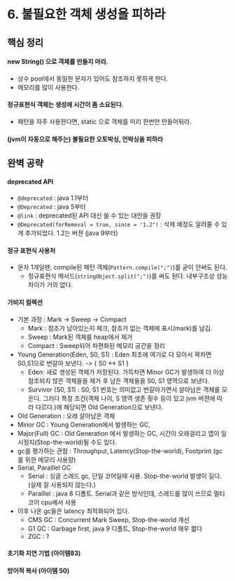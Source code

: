 # 6. 불필요한 객체 생성을 피하라
## 핵심 정리
#### new String() 으로 객체를 만들지 마라.
 * 상수 pool에서 동일한 문자가 있어도 참조하지 못하게 한다.
 * 메모리를 많이 사용한다.

#### 정규표현식 객체는 생성에 시간이 좀 소요된다.
 * 패턴을 자주 사용한다면, static 으로 객체를 미리 한번만 만들어둬라.

#### (jvm이 자동으로 해주는) 불필요한 오토박싱, 언박싱을 피하라



## 완벽 공략
#### deprecated API
 * `@deprecated` : java 1.1부터
 * `@Deprecated` : java 5부터
 * `@link` : deprecated된 API 대신 쓸 수 있는 대안을 권장
 * `@Deprecated(forRemoval = true, since = '1.2")` : 삭제 예정도 알려줄 수 있게 추가되었다. 1.2는 버젼 (java 9부터)

#### 정규 표현식 사용처
 * 문자 1개일땐, compile된 패턴 객체(`Pattern.compile(";")`)를 굳이 안써도 된다.
    * 정규표현식 메서드(`stringObject.split(";")`)를 써도 된다. 내부구조상 성능 차이가 거의 없다.

#### 가비지 컬렉션
 * 기본 과정 : Mark -> Sweep -> Compact
    * Mark : 참조가 남아있는지 체크, 참조가 없는 객체에 표시(mark)를 남김.
    * Sweep : Mark된 객체를 heap에서 제거
    * Compact : Sweep되어 파편화된 메모리 공간을 정리
 * Young Generation(Eden, S0, S1) : Eden 최초에 여기로 다 모아서 꽉차면 S0,S1으로 번갈아 보낸다. -> { S0 <-> S1 }
    * Eden: 새로 생성된 객체가 저장된다. 가득차면 Minor GC가 발생하여 더 이상 참조되지 않은 객체들을 제거 후 남은 객체들을 S0, S1 영역으로 보낸다. 
    * Survivor (S0, S1) : S0, S1 번호는 의미없고 번갈아가면서 살아남은 객체를 모은다. 그러다 특정 조건(객체 나이, S 영역 생존 횟수 등이 있고 jvm 버젼에 따라 다르다.)에 해당되면 Old Generation으로 보낸다.
 * Old Generation : 오래 살아남은 객체
 * Minor GC : Young Generation에서 발생하는 GC,
 * Major(Full) GC : Old Generation 에서 발생하는 GC, 시간이 오래걸리고 앱이 일시정지(Stop-the-world)될 수도 있다.
 * gc를 평가하는 관점 : Throughput, Latency(Stop-the-world), Footprint (gc를 위한 메모리 사용량) 
 * Serial, Paralllel GC
    * Serial : 싱글 스레드 gc, 단일 코어일때 사용. Stop-the-world 발생이 길다. (실제 잘 사용되지 않는다.)
    * Paralllel : java 8 디폴트. Serial과 같은 방식인데, 스레드를 많이 쓰므로 멀티 코어 cpu에서 사용
 * 이후 나온 gc들은 latency 최적화되어 있다.
   * CMS GC : Concurrent Mark Sweep, Stop-the-world 개선
   * G1 GC : Garbage first, java 9 디폴트, Stop-the-world 매우 짧다
   * ZGC : ?
    
 

#### 초기화 지연 기법 (아이템83)
#### 방어적 복사 (아이템 50)
